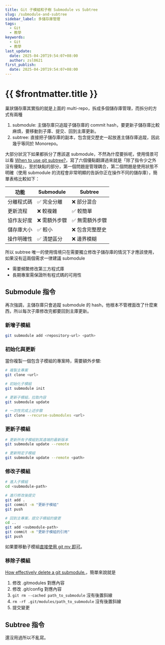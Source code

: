 ```yaml
---
title: Git 子模組和子樹 Submodule vs Subtree
slug: /submodule-and-subtree
sidebar_label: 多儲存庫管理
tags:
  - Git
  - 教學
keywords:
  - Git
  - 教學
last_update:
  date: 2025-04-20T19:54:07+08:00
  author: zsl0621
first_publish:
  date: 2025-04-20T19:54:07+08:00
---
```


# {{ $frontmatter.title }}

巢狀儲存庫其實指的就是上面的 multi-repo，拆成多個儲存庫管理，而拆分的方式有兩種

1. submodule: 主儲存庫只追蹤子儲存庫的 commit hash，要更新子儲存庫比較麻煩，要移動到子庫、提交、回到主庫更新。
2. subtree: 直接把子儲存庫的副本，包含提交歷史一起放進主儲存庫追蹤，因此幾乎等同於 Monorepo。

大部分狀況下如果都拆分了應該選 submodule，不然為什麼要拆呢，使用情景可以看 [When to use git subtree?](https://stackoverflow.com/questions/32407634/when-to-use-git-subtree)，寫了六個優點翻譯過來就是「除了指令少之外沒有優點」，至於缺點的部分，第一個問題是管理耦合，第二個問題是使用狀態不明確（使用 submodule 的流程會非常明顯的告訴你正在操作不同的儲存庫），簡單表格比較如下：

| 功能 | Submodule | Subtree |
|------|-----------|---------|
| 分離程式碼 | ✅ 完全分離 | ❌ 部分混合 |
| 更新流程 | ❌ 較複雜 | ✅ 較簡單 |
| 協作友好度 | ❌ 需額外步驟 | ✅ 無需額外步驟 |
| 儲存庫大小 | ✅ 較小 | ❌ 包含完整歷史 |
| 操作明確性 | ✅ 清楚區分 | ❌ 邊界模糊 |

所以 subtree 唯一的使用情境只在需要獨立修改子儲存庫的情況下才應該使用，如果沒有這兩個需求一律建議 submodule

- 需要頻繁修改第三方程式庫
- 長期專案需保證所有程式碼的可用性

## Submodule 指令

再次強調，主儲存庫只會追蹤 submodule 的 hash，他根本不管裡面改了什麼東西，所以每次子庫修改完都要回到主庫更新。

### 新增子模組

```bash
git submodule add <repository-url> <path>
```

### 初始化與更新

當你複製一個包含子模組的專案時，需要額外步驟:

```bash
# 複製主專案
git clone <url>

# 初始化子模組
git submodule init

# 更新子模組，拉取內容
git submodule update

# 一次性完成上述步驟
git clone --recurse-submodules <url>
```

### 更新子模組

```bash
# 更新所有子模組到其遠端的最新版本
git submodule update --remote

# 更新特定子模組
git submodule update --remote <path>
```

### 修改子模組

```bash
# 進入子模組
cd <submodule-path>

# 進行修改後提交
git add .
git commit -m "更新子模組"
git push

# 回到主專案，提交子模組的變更
cd ..
git add <submodule-path>
git commit -m "更新子模組的引用"
git push
```

如果要移動子模組[直接使用 git mv 即可](https://stackoverflow.com/questions/4604486/how-do-i-move-an-existing-git-submodule-within-a-git-repository)。

### 移除子模組

[How effectively delete a git submodule.](https://gist.github.com/myusuf3/7f645819ded92bda6677?permalink_comment_id=4447152)，簡單來說就是

1. 修改 .gitmodules 對應內容
2. 修改 .git/config 對應內容
3. `git rm --cached path_to_submodule` 沒有後置斜線
4. `rm -rf .git/modules/path_to_submodule` 沒有後置斜線
5. 提交變更

## Subtree 指令

還沒用過所以不亂寫。
